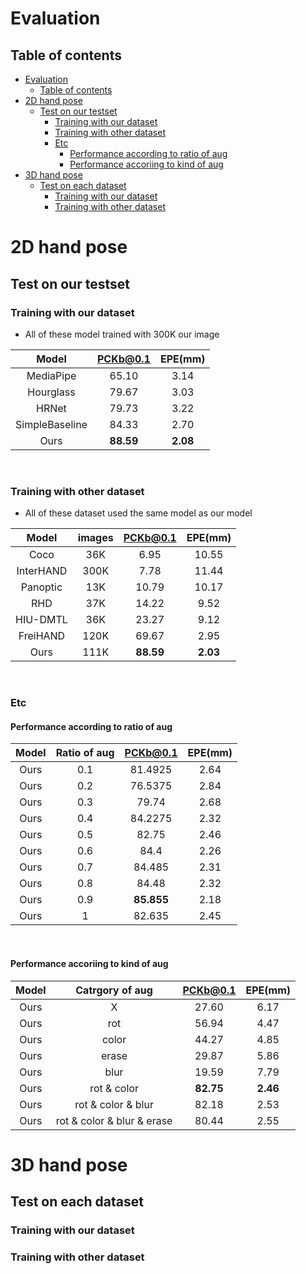 # Evaluation

## Table of contents

- [Evaluation](#evaluation)
  - [Table of contents](#table-of-contents)
- [2D hand pose](#2d-hand-pose)
  - [Test on our testset](#test-on-our-testset)
    - [Training with our dataset](#training-with-our-dataset)
    - [Training with other dataset](#training-with-other-dataset)
    - [Etc](#etc)
      - [Performance according to ratio of aug](#performance-according-to-ratio-of-aug)
      - [Performance accoriing to kind of aug](#performance-accoriing-to-kind-of-aug)
- [3D hand pose](#3d-hand-pose)
  - [Test on each dataset](#test-on-each-dataset)
    - [Training with our dataset](#training-with-our-dataset-1)
    - [Training with other dataset](#training-with-other-dataset-1)
 
# 2D hand pose
## Test on our testset
### Training with our dataset
- All of these model trained with 300K our image
  
|     Model      | PCKb@0.1 | EPE(mm) |
| :------------: | :------: | :-----: |
|   MediaPipe    |  65.10   |  3.14   |
|   Hourglass    |  79.67   |  3.03   |
|     HRNet      |  79.73   |  3.22   |
| SimpleBaseline |  84.33   |  2.70   |
|      Ours      | <b>88.59 | <b>2.08 |

</br>

### Training with other dataset
- All of these dataset used the same model as our model

|   Model   | images | PCKb@0.1 | EPE(mm) |
| :-------: | :----: | :------: | :-----: |
|   Coco    |  36K   |   6.95   |  10.55  |
| InterHAND |  300K  |   7.78   |  11.44  |
| Panoptic  |  13K   |  10.79   |  10.17  |
|    RHD    |  37K   |  14.22   |  9.52   |
| HIU-DMTL  |  36K   |  23.27   |  9.12   |
| FreiHAND  |  120K  |  69.67   |  2.95   |
|   Ours    |  111K  | <b>88.59 | <b>2.03 |

</br>

### Etc
#### Performance according to ratio of aug
| Model | Ratio of aug | PCKb@0.1 | EPE(mm) |
| :---: | :----: | :------: | :-----: |
| Ours  |  0.1   | 81.4925  |   2.64      | 
| Ours  |  0.2   | 76.5375  |      2.84   | 
| Ours  |  0.3   |  79.74   |        2.68 | 
| Ours  |  0.4   | 84.2275  |       2.32  | 
| Ours  |  0.5   |  82.75   |        2.46| 
| Ours  |  0.6   |   84.4   |         2.26|  
| Ours  |  0.7   |  84.485  |         2.31| 
| Ours  |  0.8   |  84.48   |         2.32| 
| Ours  |  0.9   | <b> 85.855  |        2.18 | 
| Ours  |   1    |  82.635  |         2.45| 

</br>

#### Performance accoriing to kind of aug
| Model | Catrgory of aug | PCKb@0.1 | EPE(mm) |
| :---: | :----: | :------: | :-----: |
| Ours  | X                          | 27.60 | 6.17|
| Ours  | rot                        | 56.94 | 4.47|
| Ours  | color                      | 44.27 | 4.85|
| Ours  | erase                      | 29.87 | 5.86|
| Ours  | blur                       | 19.59 | 7.79|
| Ours  | rot & color                | <b>82.75 |<b> 2.46|
| Ours  | rot & color & blur         | 82.18 | 2.53|
| Ours  | rot & color & blur & erase | 80.44 | 2.55|

# 3D hand pose
## Test on each dataset
### Training with our dataset

### Training with other dataset
   
